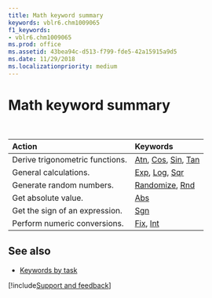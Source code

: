 ```yaml
---
title: Math keyword summary
keywords: vblr6.chm1009065
f1_keywords:
- vblr6.chm1009065
ms.prod: office
ms.assetid: 43bea94c-d513-f799-fde5-42a15915a9d5
ms.date: 11/29/2018
ms.localizationpriority: medium
---
```



# Math keyword summary

<br/>

|Action|Keywords|
|:-----|:-----|
|Derive trigonometric functions.|[Atn](atn-function.md), [Cos](cos-function.md), [Sin](sin-function.md), [Tan](tan-function.md)|
|General calculations.|[Exp](exp-function.md), [Log](log-function.md), [Sqr](sqr-function.md)|
|Generate random numbers.|[Randomize](randomize-statement.md), [Rnd](rnd-function.md)|
|Get absolute value.|[Abs](abs-function.md)|
|Get the sign of an expression.|[Sgn](sgn-function.md)|
|Perform numeric conversions.|[Fix](int-fix-functions.md), [Int](int-fix-functions.md)|

## See also

- [Keywords by task](keywords-by-task.md)

[!include[Support and feedback](~/includes/feedback-boilerplate.md)]